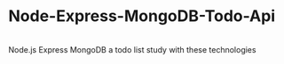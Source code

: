 # Node-Express-MongoDB-Todo-Api
<br/>
 Node.js Express MongoDB a todo list study with these technologies
